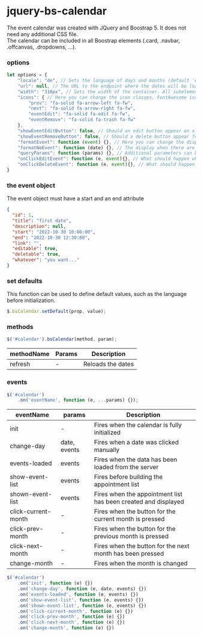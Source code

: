 # jquery-bs-calendar

The event calendar was created with JQuery and Boostrap 5. It does not need any additional CSS file.  
The calendar can be included in all Boostrap elements (.card, .navbar, .offcanvas, .dropdowns, ...).
### options

```javascript
let options = {
    "locale": "de", // Sets the language of days and months (default 'en-US')
    "url": null, // The URL to the endpoint where the dates will be loaded.
    "width": "310px", // Sets the width of the container. All subelements are calculated from the width of the container.
    "icons": { // Here you can change the icon classes. FontAwesome icons are set as default.
        "prev": "fa-solid fa-arrow-left fa-fw",
        "next": "fa-solid fa-arrow-right fa-fw",
        "eventEdit": "fa-solid fa-edit fa-fw",
        "eventRemove": "fa-solid fa-trash fa-fw"
    },
    "showEventEditButton": false, // Should an edit button appear on all appointments?
    "showEventRemoveButton": false, // Should a delete button appear for all appointments?
    "formatEvent": function (event) {}, // Here you can change the display of the dates.
    "formatNoEvent": function (date) {}, // The display when there are no appointments on the selected date.
    "queryParams": function (params) {}, // Additional parameters can be sent to the server here. From and To are always sent.
    "onClickEditEvent": function (e, event){}, // What should happen when the edit button is clicked at the appointment?
    "onClickDeleteEvent": function (e, event){}, // What should happen when the delete button is clicked at the appointment?
}
```

### the event object

The event object must have a start and an end attribute

```json
{
  "id": 1,
  "title": "first date",
  "description": null,
  "start": "2022-10-30 10:00:00",
  "end": "2022-10-30 12:30:00",
  "link": "",
  "editable": true,
  "deletable": true,
  "whatever": "you want..."
}
```

### set defaults

This function can be used to define default values, such as the language before initialization.

```js
$.bsCalendar.setDefault(prop, value);
```

### methods
```js
$('#calendar').bsCalendar(method, param);
```

| methodName | Params | Description       |
|------------|--------|-------------------|
| refresh    | -      | Reloads the dates |


### events
```js
$('#calendar')
    .on('eventName', function (e, ...params) {});
```


| eventName           | params       | Description                                                    |
|---------------------|--------------|----------------------------------------------------------------|
| init                | -            | Fires when the calendar is fully initialized                   |
| change-day          | date, events | Fires when a date was clicked manually                         |
| events-loaded       | events       | Fires when the data has been loaded from the server            |
| show-event-list     | events       | Fires before building the appointment list                     |
| shown-event-list    | events       | Fires when the appointment list has been created and displayed |
| click-current-month | -            | Fires when the button for the current month is pressed         |
| click-prev-month    | -            | Fires when the button for the previous month is pressed        |
| click-next-month    | -            | Fires when the button for the next month has been pressed      |
| change-month        | -            | Fires when the month is changed                                |
```js
$('#calendar')
    .on('init', function (e) {})
    .on('change-day', function (e, date, events) {})
    .on('events-loaded', function (e, events) {})
    .on('show-event-list', function (e, events) {})
    .on('shown-event-list', function (e, events) {})
    .on('click-current-month', function (e) {})
    .on('click-prev-month', function (e) {})
    .on('click-next-month', function (e) {})
    .on('change-month', function (e) {})
```